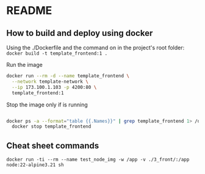 # README

## How to build and deploy using docker

Using the ./Dockerfile and the command on in the project's root folder:
`docker build -t template_frontend:1 .`

Run the image

```bash
docker run --rm -d --name template_frontend \
  --network template-network \
  --ip 173.100.1.103 -p 4200:80 \
  template_frontend:1
```

Stop the image only if is running

```bash

docker ps -a --format="table {{.Names}}" | grep template_frontend 1> /dev/null || \
  docker stop template_frontend

```

<!-- 

-

-->

## Cheat sheet commands

```shell
docker run -ti --rm --name test_node_img -w /app -v ./3_front/:/app node:22-alpine3.21 sh
```


